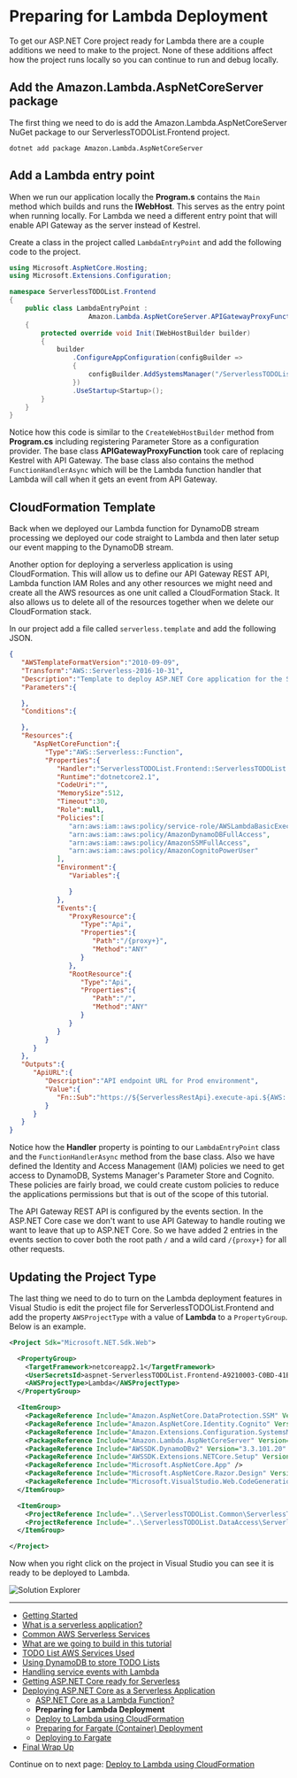 # Preparing for Lambda Deployment

To get our ASP.NET Core project ready for Lambda there are a couple additions we need to make to the project. None of these additions affect
how the project runs locally so you can continue to run and debug locally.

## Add the Amazon.Lambda.AspNetCoreServer package

The first thing we need to do is add the Amazon.Lambda.AspNetCoreServer NuGet package to our ServerlessTODOList.Frontend project.

```
dotnet add package Amazon.Lambda.AspNetCoreServer
```

## Add a Lambda entry point

When we run our application locally the **Program.s** contains the `Main` method which builds and runs the **IWebHost**. This serves as the
entry point when running locally. For Lambda we need a different entry point that will enable API Gateway as the server instead of Kestrel.

Create a class in the project called `LambdaEntryPoint` and add the following code to the project.
```csharp
using Microsoft.AspNetCore.Hosting;
using Microsoft.Extensions.Configuration;

namespace ServerlessTODOList.Frontend
{
    public class LambdaEntryPoint : 
                    Amazon.Lambda.AspNetCoreServer.APIGatewayProxyFunction
    {
        protected override void Init(IWebHostBuilder builder)
        {
            builder
                .ConfigureAppConfiguration(configBuilder =>
                {
                    configBuilder.AddSystemsManager("/ServerlessTODOList/");
                })
                .UseStartup<Startup>();
        }
    }
}
```

Notice how this code is similar to the `CreateWebHostBuilder` method from **Program.cs** including registering Parameter Store
as a configuration provider. The base class **APIGatewayProxyFunction** took care of replacing Kestrel with API Gateway. The base class
also contains the method `FunctionHandlerAsync` which will be the Lambda function handler that Lambda will call
when it gets an event from API Gateway.

## CloudFormation Template

Back when we deployed our Lambda function for DynamoDB stream processing we deployed our code straight to Lambda and then later setup
our event mapping to the DynamoDB stream.

Another option for deploying a serverless application is using CloudFormation. This will allow us to define our API Gateway REST API, Lambda function
IAM Roles and any other resources we might need and create all the AWS resources as one unit called a CloudFormation Stack. It also allows us to
delete all of the resources together when we delete our CloudFormation stack.

In our project add a file called `serverless.template` and add the following JSON.
```json
{
   "AWSTemplateFormatVersion":"2010-09-09",
   "Transform":"AWS::Serverless-2016-10-31",
   "Description":"Template to deploy ASP.NET Core application for the Serverless TODO List application",
   "Parameters":{

   },
   "Conditions":{

   },
   "Resources":{
      "AspNetCoreFunction":{
         "Type":"AWS::Serverless::Function",
         "Properties":{
            "Handler":"ServerlessTODOList.Frontend::ServerlessTODOList.Frontend.LambdaEntryPoint::FunctionHandlerAsync",
            "Runtime":"dotnetcore2.1",
            "CodeUri":"",
            "MemorySize":512,
            "Timeout":30,
            "Role":null,
            "Policies":[
               "arn:aws:iam::aws:policy/service-role/AWSLambdaBasicExecutionRole",
               "arn:aws:iam::aws:policy/AmazonDynamoDBFullAccess",
               "arn:aws:iam::aws:policy/AmazonSSMFullAccess",
               "arn:aws:iam::aws:policy/AmazonCognitoPowerUser"
            ],
            "Environment":{
               "Variables":{

               }
            },
            "Events":{
               "ProxyResource":{
                  "Type":"Api",
                  "Properties":{
                     "Path":"/{proxy+}",
                     "Method":"ANY"
                  }
               },
               "RootResource":{
                  "Type":"Api",
                  "Properties":{
                     "Path":"/",
                     "Method":"ANY"
                  }
               }
            }
         }
      }
   },
   "Outputs":{
      "ApiURL":{
         "Description":"API endpoint URL for Prod environment",
         "Value":{
            "Fn::Sub":"https://${ServerlessRestApi}.execute-api.${AWS::Region}.amazonaws.com/Prod/"
         }
      }
   }
}
```

Notice how the **Handler** property is pointing to our `LambdaEntryPoint` class and the `FunctionHandlerAsync` method from the base class. 
Also we have defined the Identity and Access Management (IAM) policies we need to get access to DynamoDB, Systems Manager's Parameter Store and Cognito.
These policies are fairly broad, we could create custom policies to reduce the applications permissions but that is out of the scope of this tutorial.

The API Gateway REST API is configured by the events section. In the ASP.NET Core case we don't want to use API Gateway to handle routing we
want to leave that up to ASP.NET Core. So we have added 2 entries in the events section to cover both the root path `/` and a wild card `/{proxy+}`
for all other requests.

## Updating the Project Type

The last thing we need to do to turn on the Lambda deployment features in Visual Studio is edit the project file for ServerlessTODOList.Frontend and
add the property `AWSProjectType` with a value of **Lambda** to a `PropertyGroup`. Below is an example.

```xml
<Project Sdk="Microsoft.NET.Sdk.Web">

  <PropertyGroup>
    <TargetFramework>netcoreapp2.1</TargetFramework>
    <UserSecretsId>aspnet-ServerlessTODOList.Frontend-A9210003-C0BD-41B7-BE19-A4F5B45C1A97</UserSecretsId>
    <AWSProjectType>Lambda</AWSProjectType>
  </PropertyGroup>

  <ItemGroup>
    <PackageReference Include="Amazon.AspNetCore.DataProtection.SSM" Version="1.1.0" />
    <PackageReference Include="Amazon.AspNetCore.Identity.Cognito" Version="1.0.2" />
    <PackageReference Include="Amazon.Extensions.Configuration.SystemsManager" Version="1.2.0" />
    <PackageReference Include="Amazon.Lambda.AspNetCoreServer" Version="3.1.0" />
    <PackageReference Include="AWSSDK.DynamoDBv2" Version="3.3.101.20" />
    <PackageReference Include="AWSSDK.Extensions.NETCore.Setup" Version="3.3.100.1" />
    <PackageReference Include="Microsoft.AspNetCore.App" />
    <PackageReference Include="Microsoft.AspNetCore.Razor.Design" Version="2.1.2" PrivateAssets="All" />
    <PackageReference Include="Microsoft.VisualStudio.Web.CodeGeneration.Design" Version="2.1.9" />
  </ItemGroup>

  <ItemGroup>
    <ProjectReference Include="..\ServerlessTODOList.Common\ServerlessTODOList.Common.csproj" />
    <ProjectReference Include="..\ServerlessTODOList.DataAccess\ServerlessTODOList.DataAccess.csproj" />
  </ItemGroup>

</Project>
```

Now when you right click on the project in Visual Studio you can see it is ready to be deployed to Lambda.

![Solution Explorer](./images/solution-explorer.png)

<!-- Generated Navigation -->
---

* [Getting Started](../GettingStarted.md)
* [What is a serverless application?](../WhatIsServerless.md)
* [Common AWS Serverless Services](../CommonServerlessServices.md)
* [What are we going to build in this tutorial](../WhatAreWeBuilding.md)
* [TODO List AWS Services Used](../TODOListServices.md)
* [Using DynamoDB to store TODO Lists](../DynamoDBModule/WhatIsDynamoDB.md)
* [Handling service events with Lambda](../StreamProcessing/ServiceEvents.md)
* [Getting ASP.NET Core ready for Serverless](../ASP.NETCoreFrontend/TheFrontend.md)
* [Deploying ASP.NET Core as a Serverless Application](../DeployingFrontend/DeployingFrontend.md)
  * [ASP.NET Core as a Lambda Function?](../DeployingFrontend/AspNetCoreAsLambda.md)
  * **Preparing for Lambda Deployment**
  * [Deploy to Lambda using CloudFormation](../DeployingFrontend/LambdaDeploy.md)
  * [Preparing for Fargate (Container) Deployment](../DeployingFrontend/FargatePrepare.md)
  * [Deploying to Fargate](../DeployingFrontend/FargateDeploy.md)
* [Final Wrap Up](../FinalWrapup.md)

Continue on to next page: [Deploy to Lambda using CloudFormation](../DeployingFrontend/LambdaDeploy.md)

